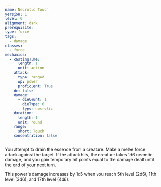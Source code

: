 ```yaml
---
name: Necrotic Touch
version: 1
level: 0
alignment: dark
prerequisite: 
type: force
tags:
  - damage
classes:
  - force
mechanics:
  - castingTime:
      length: 1
      unit: action
    attack:
      type: ranged
      wp: power
      proficient: True
    dc: false
    damage:
      - dieCount: 1
        dieType: 6
        type: necrotic
    duration:
      length: 1
      unit: round
    range:
      short: Touch
    concentration: false
---
```

You attempt to drain the essence from a creature. Make a melee force attack against the target. If the attack hits, the creature takes 1d6 necrotic damage, and you gain temporary hit points equal to the damage dealt until the end of your next turn.

This power's damage increases by 1d6 when you reach 5th level (2d6), 11th level (3d6), and 17th level (4d6).
    